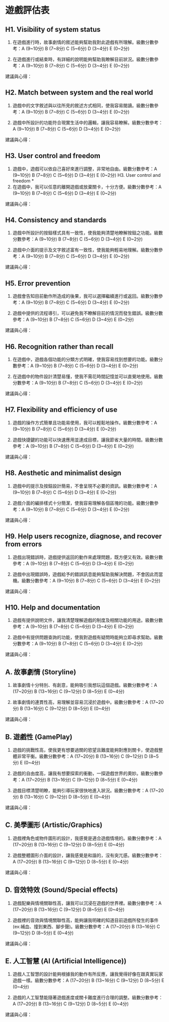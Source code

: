 # 遊戲評估表 #

## H1. Visibility of system status ##

1. 在遊戲進行時，故事劇情的敘述能夠幫助我對此遊戲有所理解。級數分數參考：A (9~10分) B (7~8分) C (5~6分) D (3~4分) E (0~2分)

2. 在遊戲進行或結束時，有詳細的說明能夠幫助我瞭解目前狀況。級數分數參考：A (9~10分) B (7~8分) C (5~6分) D (3~4分) E (0~2分)

建議與心得：

## H2. Match between system and the real world ##

1. 遊戲中的文字敘述與以往所見的敘述方式相同，使我容易閱讀。級數分數參考：A (9~10分) B (7~8分) C (5~6分) D (3~4分) E (0~2分)

2. 遊戲中所設計的功能符合現實生活中的邏輯，讓我容易瞭解。級數分數參考：A (9~10分) B (7~8分) C (5~6分) D (3~4分) E (0~2分)

建議與心得：

## H3. User control and freedom ##

1. 遊戲中，遊戲可以依自己喜好來進行調整，非常地自由。級數分數參考：A (9~10分) B (7~8分) C (5~6分) D (3~4分) E (0~2分)
H3. User control and freedom *
2. 在遊戲中，我可以任意的離開遊戲或放棄關卡，十分方便。級數分數參考：A (9~10分) B (7~8分) C (5~6分) D (3~4分) E (0~2分)

建議與心得：

## H4. Consistency and standards ##

1. 遊戲中所設計的按鈕樣式具有一致性，使我能夠清楚地瞭解按鈕之功能。級數分數參考：A (9~10分) B (7~8分) C (5~6分) D (3~4分) E (0~2分)

2. 遊戲中介面的提示及文字敘述富有一致性，使我能夠輕易地理解。級數分數參考：A (9~10分) B (7~8分) C (5~6分) D (3~4分) E (0~2分)

建議與心得：

## H5. Error prevention ##
1. 遊戲會告知目前動作所造成的後果，我可以選擇繼續進行或返回。級數分數參考：A (9~10分) B (7~8分) C (5~6分) D (3~4分) E (0~2分)

2. 遊戲中提供的流程導引，可以避免我不瞭解目前的情況而發生錯誤。級數分數參考：A (9~10分) B (7~8分) C (5~6分) D (3~4分) E (0~2分)

建議與心得：

## H6. Recognition rather than recall ##

1. 在遊戲中，遊戲各個功能的分類方式明確，使我容易找到想要的功能。級數分數參考：A (9~10分) B (7~8分) C (5~6分) D (3~4分) E (0~2分)

2. 在遊戲中的物件設計清楚易懂，使我不需花時間記憶並可以直覺地使用。級數分數參考：A (9~10分) B (7~8分) C (5~6分) D (3~4分) E (0~2分)

建議與心得：

## H7. Flexibility and efficiency of use ##
1. 遊戲的操作方式簡單且功能易使用，我可以輕鬆地操作。級數分數參考：A (9~10分) B (7~8分) C (5~6分) D (3~4分) E (0~2分)

2. 遊戲快捷鍵的功能可以快速應用並達成目標，讓我節省大量的時間。級數分數參考：A (9~10分) B (7~8分) C (5~6分) D (3~4分) E (0~2分)

建議與心得：

## H8. Aesthetic and minimalist design ##
1. 遊戲中的提示及按鈕設計簡易，不會呈現不必要的資訊。級數分數參考：A (9~10分) B (7~8分) C (5~6分) D (3~4分) E (0~2分)

2. 遊戲介面的編排樣式十分簡潔，使我容易理解各個區塊的功能。級數分數參考：A (9~10分) B (7~8分) C (5~6分) D (3~4分) E (0~2分)

建議與心得：

## H9. Help users recognize, diagnose, and recover from errors ##

1. 遊戲出現錯誤時，遊戲提供返回的動作來處理問題，既方便又有效。級數分數參考：A (9~10分) B (7~8分) C (5~6分) D (3~4分) E (0~2分)

2. 遊戲中出現錯誤時，遊戲給予的錯誤訊息能夠幫助我解決問題，不會因此而當機。級數分數參考：A (9~10分) B (7~8分) C (5~6分) D (3~4分) E (0~2分)

建議與心得：

## H10. Help and documentation ##
1. 遊戲有提供說明文件，讓我清楚理解遊戲的制度及相關功能的用途。級數分數參考：A (9~10分) B (7~8分) C (5~6分) D (3~4分) E (0~2分)

2. 遊戲中有提供問題查詢的功能，使我對遊戲有疑問時能夠立即尋求幫助。級數分數參考：A (9~10分) B (7~8分) C (5~6分) D (3~4分) E (0~2分)

建議與心得：

## A. 故事劇情 (Storyline) ##

1. 故事劇情十分特別、有創意，能夠吸引我想玩這個遊戲。級數分數參考：A (17~20分) B (13~16分) C (9~12分) D (8~5分) E (0~4分)

2. 故事劇情的連貫性高，易理解並容易沉浸於遊戲中。級數分數參考：A (17~20分) B (13~16分) C (9~12分) D (8~5分) E (0~4分)

建議與心得：

## B. 遊戲性 (GamePlay) ##

1. 遊戲的挑戰性高，使我更有想要過關的慾望且難度能夠對應到關卡，使遊戲整體非常平衡。級數分數參考：A (17~20分) B (13~16分) C (9~12分) D (8~5分) E (0~4分)

2. 遊戲的自由度高，讓我有想要探索的衝動，一探遊戲世界的奧妙。級數分數參考：A (17~20分) B (13~16分) C (9~12分) D (8~5分) E (0~4分)

3. 遊戲目標清楚明瞭，能夠引導玩家很快地進入狀況。級數分數參考：A (17~20分) B (13~16分) C (9~12分) D (8~5分) E (0~4分)

建議與心得：

## C. 美學圖形 (Artistic/Graphics) ##

1. 遊戲裡角色或物件圖形的設計，我感覺是適合遊戲情境的。級數分數參考：A (17~20分) B (13~16分) C (9~12分) D (8~5分) E (0~4分)

2. 遊戲整體圖形介面的設計，讓我感覺是和諧的，沒有突兀感。級數分數參考：A (17~20分) B (13~16分) C (9~12分) D (8~5分) E (0~4分)

建議與心得：

## D. 音效特效 (Sound/Special effects) ##

1. 遊戲配樂與情境關聯性高，讓我可以沉浸在遊戲的世界裡。級數分數參考：A (17~20分) B (13~16分) C (9~12分) D (8~5分) E (0~4分)

2. 遊戲裡的音效與情境關聯性高，能夠讓我明確的知道目前遊戲所發生的事件(ex:補血、撞到東西、腳步聲)。級數分數參考：A (17~20分) B (13~16分) C (9~12分) D (8~5分) E (0~4分)

建議與心得：

## E. 人工智慧 (AI (Artificial Intelligence)) ##

1. 遊戲人工智慧的設計能夠根據我的動作有所反應，讓我覺得好像在跟真實玩家遊戲一樣。級數分數參考：A (17~20分) B (13~16分) C (9~12分) D (8~5分) E (0~4分)

2. 遊戲的人工智慧能隨著遊戲進度或關卡難度進行合理的調整。級數分數參考：A (17~20分) B (13~16分) C (9~12分) D (8~5分) E (0~4分)

建議與心得：